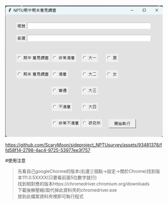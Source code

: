 ![plot](./demo/survey.png)



https://github.com/ScaryMoon/sideproject_NPTUsurvey/assets/93481378/ffd58f14-2798-4ac4-9725-53977ee3f757




#使用注意
> 先看自己googleChorme的版本(右邊三個點->設定->關於Chrome)找到版本111.0.5XXXX(只要看前面5位數字就行)  
> 找到相對應的版本https://chromedriver.chromium.org/downloads  
> 下載後解壓縮(取代掉此資料夾的chromedriver.exe  
> 放到此檔案資料夾裡即可執行程式  
